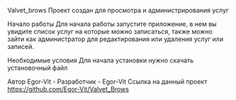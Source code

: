 Valvet_brows Проект создан для просмотра и администрирования услуг

Начало работы Для начала работы запустите приложение, в нем вы увидите список услуг на которые можно записаться, также можно зайти как администратор для редактирования или удаления услуг или записей.

Необходимые условия Для начала установки нужно скачать установочный файл

Автор Egor-Vit - Разработчик - Egor-Vit 
Ссылка на данный проект https://github.com/Egor-Vit/Valvet_Brows
